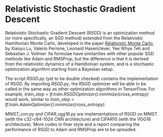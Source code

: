 # Relativistic Stochastic Gradient Descent

Relativistic Stochastic Gradient Descent (RSGD) is an optimization method (or more specifically, an SGD method) extended from the Relativistic Hamiltonian Monte Carlo, developed in the paper [Relativistic Monte Carlo](https://arxiv.org/abs/1609.04388), by Xiaoyu Lu, Valerio Perrone, Leonard Hasenclever, Yee Whye Teh and Sebastian J. Vollmer. Its formulae have similarities with other popular SGD methods like Adam and RMSProp, but the difference is that it is derived from the relativistic dynamics of a Hamiltonian system, and is a stochastic optimization algorithm starting from a Bayesian setup.

The script *RSGD.py* (yet to be double checked) contains the implementation of RSGD. By importing *RSGD.py*, the RSGD optimizer will be able to be called in the same way as other optimization algorithms in TensorFlow. For example, *train_step = tf.train.RSGDOptimizer().minimize(cross_entropy)* would work, similar to *train_step = tf.train.AdamOptimizer().minimize(cross_entropy)*.

*MNIST_cnn.py* and *CIFAR_vgg16.py* are implementations of RSGD on MNIST (with the c32-c64-1024 CNN architecture) and CIFAR10 (with the VGG16 architecture). More codes in finer style and a report comparing the performance of RSGD to Adam and RMSProp are to be uploaded.
